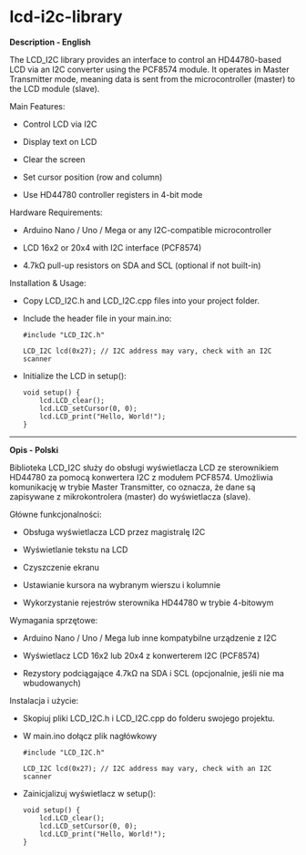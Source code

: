 # lcd-i2c-library

**Description - English**

The LCD_I2C library provides an interface to control an HD44780-based LCD via an I2C converter using the PCF8574 module. It operates in Master Transmitter mode, meaning data is sent from the microcontroller (master) to the LCD module (slave).

Main Features:

- Control LCD via I2C

- Display text on LCD

- Clear the screen

- Set cursor position (row and column)

- Use HD44780 controller registers in 4-bit mode

Hardware Requirements:

- Arduino Nano / Uno / Mega or any I2C-compatible microcontroller

- LCD 16x2 or 20x4 with I2C interface (PCF8574)

- 4.7kΩ pull-up resistors on SDA and SCL (optional if not built-in)

Installation & Usage:

- Copy LCD_I2C.h and LCD_I2C.cpp files into your project folder.

- Include the header file in your main.ino:

      #include "LCD_I2C.h"
    
      LCD_I2C lcd(0x27); // I2C address may vary, check with an I2C scanner

- Initialize the LCD in setup():
  
      void setup() {
          lcd.LCD_clear();
          lcd.LCD_setCursor(0, 0);
          lcd.LCD_print("Hello, World!");
      }

----------------------------------------------------------------------------------------------------------------------------------------------------------------------------------------------------------------------------------------------

**Opis - Polski**

Biblioteka LCD_I2C służy do obsługi wyświetlacza LCD ze sterownikiem HD44780 za pomocą konwertera I2C z modułem PCF8574. Umożliwia komunikację w trybie Master Transmitter, co oznacza, że dane są zapisywane z mikrokontrolera (master) do wyświetlacza (slave).

Główne funkcjonalności:

- Obsługa wyświetlacza LCD przez magistralę I2C

- Wyświetlanie tekstu na LCD

- Czyszczenie ekranu

- Ustawianie kursora na wybranym wierszu i kolumnie

- Wykorzystanie rejestrów sterownika HD44780 w trybie 4-bitowym

Wymagania sprzętowe:

- Arduino Nano / Uno / Mega lub inne kompatybilne urządzenie z I2C

- Wyświetlacz LCD 16x2 lub 20x4 z konwerterem I2C (PCF8574)

- Rezystory podciągające 4.7kΩ na SDA i SCL (opcjonalnie, jeśli nie ma wbudowanych)

Instalacja i użycie:

- Skopiuj pliki LCD_I2C.h i LCD_I2C.cpp do folderu swojego projektu.

- W main.ino dołącz plik nagłówkowy

      #include "LCD_I2C.h"
    
      LCD_I2C lcd(0x27); // I2C address may vary, check with an I2C scanner

- Zainicjalizuj wyświetlacz w setup():

      void setup() {
          lcd.LCD_clear();
          lcd.LCD_setCursor(0, 0);
          lcd.LCD_print("Hello, World!");
      }
